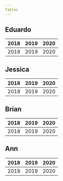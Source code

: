 ```yaml
---
Tables
---
```


## Eduardo
| 2018 | 2019 | 2020 |
| --- | --- | --- |
| 2018 | 2019 | 2020 |
## Jessica
| 2018 | 2019 | 2020 |
| --- | --- | --- |
| 2018 | 2019 | 2020 |
## Brian
| 2018 | 2019 | 2020 |
| --- | --- | --- |
| 2018 | 2019 | 2020 |
## Ann
| 2018 | 2019 | 2020 |
| --- | --- | --- |
| 2018 | 2019 | 2020 |

